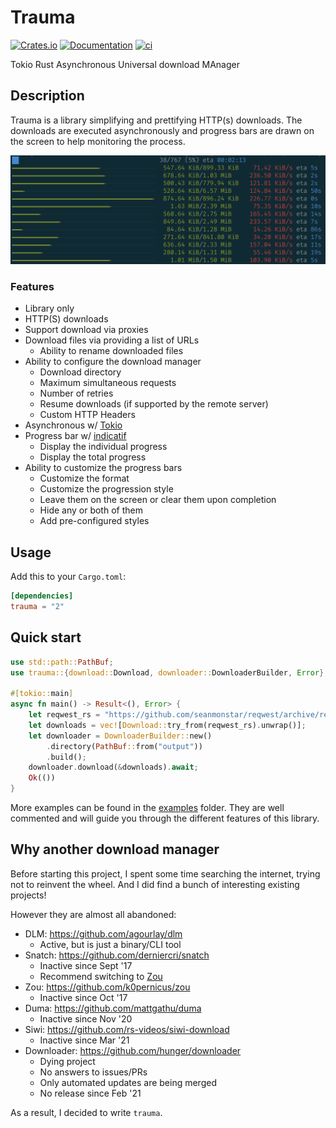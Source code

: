 # Trauma

[![Crates.io](https://img.shields.io/crates/v/trauma.svg)](https://crates.io/crates/trauma)
[![Documentation](https://docs.rs/trauma/badge.svg)](https://docs.rs/trauma/)
[![ci](https://github.com/rgreinho/trauma/actions/workflows/ci-rust.yml/badge.svg)](https://github.com/rgreinho/trauma/actions/workflows/ci-rust.yml)

Tokio Rust Asynchronous Universal download MAnager

## Description

Trauma is a library simplifying and prettifying HTTP(s) downloads. The downloads
are executed asynchronously and progress bars are drawn on the screen to help
monitoring the process.

![screenshot](assets/pip-style.png)

### Features

- Library only
- HTTP(S) downloads
- Support download via proxies
- Download files via providing a list of URLs
  - Ability to rename downloaded files
- Ability to configure the download manager
  - Download directory
  - Maximum simultaneous requests
  - Number of retries
  - Resume downloads (if supported by the remote server)
  - Custom HTTP Headers
- Asynchronous w/ [Tokio]
- Progress bar w/ [indicatif]
  - Display the individual progress
  - Display the total progress
- Ability to customize the progress bars
  - Customize the format
  - Customize the progression style
  - Leave them on the screen or clear them upon completion
  - Hide any or both of them
  - Add pre-configured styles

## Usage

Add this to your `Cargo.toml`:

```toml
[dependencies]
trauma = "2"
```

## Quick start

```rust
use std::path::PathBuf;
use trauma::{download::Download, downloader::DownloaderBuilder, Error};

#[tokio::main]
async fn main() -> Result<(), Error> {
    let reqwest_rs = "https://github.com/seanmonstar/reqwest/archive/refs/tags/v0.11.9.zip";
    let downloads = vec![Download::try_from(reqwest_rs).unwrap()];
    let downloader = DownloaderBuilder::new()
        .directory(PathBuf::from("output"))
        .build();
    downloader.download(&downloads).await;
    Ok(())
}
```

More examples can be found in the [examples](examples) folder. They are well
commented and will guide you through the different features of this library.

## Why another download manager

Before starting this project, I spent some time searching the internet, trying
not to reinvent the wheel. And I did find a bunch of interesting existing
projects!

However they are almost all abandoned:

- DLM: <https://github.com/agourlay/dlm>
  - Active, but is just a binary/CLI tool
- Snatch: <https://github.com/derniercri/snatch>
  - Inactive since Sept '17
  - Recommend switching to [Zou]
- Zou: <https://github.com/k0pernicus/zou>
  - Inactive since Oct '17
- Duma: <https://github.com/mattgathu/duma>
  - Inactive since Nov '20
- Siwi: <https://github.com/rs-videos/siwi-download>
  - Inactive since Mar '21
- Downloader: <https://github.com/hunger/downloader>
  - Dying project
  - No answers to issues/PRs
  - Only automated updates are being merged
  - No release since Feb '21

As a result, I decided to write `trauma`.

[indicatif]: https://github.com/console-rs/indicatif
[tokio]: https://tokio.rs/
[zou]: https://github.com/k0pernicus/zou

